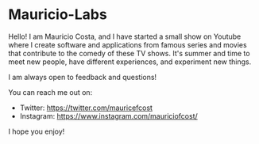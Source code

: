 # Mauricio-Labs

Hello! I am Mauricio Costa, and I have started a small show on Youtube where I create software and applications from famous series and movies that contribute to the comedy of these TV shows.
It's summer and time to meet new people, have different experiences, and experiment new things.

I am always open to feedback and questions! 

You can reach me out on:
* Twitter: https://twitter.com/mauricefcost
* Instagram: https://www.instagram.com/mauriciofcost/

I hope you enjoy!
